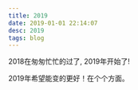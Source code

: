 ```yaml
---
title: 2019
date: 2019-01-01 22:14:07
desc: 2019
tags: blog
---
```


2018在匆匆忙忙的过了, 2019年开始了!

<!-- more -->

2019年希望能变的更好！在个个方面。
